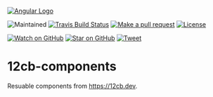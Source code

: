 [![Angular Logo](https://www.vectorlogo.zone/logos/angular/angular-icon.svg)](https://angular.io/)

![Maintained][maintained-badge]
[![Travis Build Status][build-badge]][build]
[![Make a pull request][prs-badge]][prs]
[![License](http://img.shields.io/badge/Licence-MIT-brightgreen.svg)](LICENSE.md)

[![Watch on GitHub][github-watch-badge]][github-watch]
[![Star on GitHub][github-star-badge]][github-star]
[![Tweet][twitter-badge]][twitter]

# 12cb-components

Resuable components from https://12cb.dev.

[build-badge]: https://travis-ci.org/hopskipnfall/12cb-components.svg?branch=master&style=style=flat-square
[build]: https://travis-ci.org/hopskipnfall/12cb-components
[license-badge]: https://img.shields.io/badge/license-Apache2-blue.svg?style=style=flat-square
[license]: https://github.com/hopskipnfall/12cb-components/blob/master/LICENSE.md
[prs-badge]: https://img.shields.io/badge/PRs-welcome-brightgreen.svg?style=flat-square
[prs]: http://makeapullrequest.com
[github-watch-badge]: https://img.shields.io/github/watchers/hopskipnfall/12cb-components.svg?style=social
[github-watch]: https://github.com/hopskipnfall/12cb-components/watchers
[github-star-badge]: https://img.shields.io/github/stars/hopskipnfall/12cb-components.svg?style=social
[github-star]: https://github.com/hopskipnfall/12cb-components/stargazers
[twitter]: https://twitter.com/intent/tweet?text=Check%20out%20angular-electron!%20https://github.com/hopskipnfall/12cb-components%20%F0%9F%91%8D
[twitter-badge]: https://img.shields.io/twitter/url/https/github.com/hopskipnfall/12cb-components.svg?style=social
[maintained-badge]: https://img.shields.io/badge/maintained-yes-brightgreen
